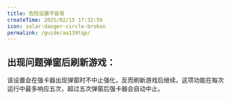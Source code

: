 ```yaml
---
title: 危险设置不容易
createTime: 2025/02/15 17:32:56
icon: solar:danger-circle-broken
permalink: /guide/aa139tqp/
---
```

## 出现问题弹窗后刷新游戏：  
该设置会在强卡器出现弹窗时不中止强化，反而刷新游戏后继续。这项功能在每次运行中最多响应五次，超过五次弹窗后强卡器会自动中止。